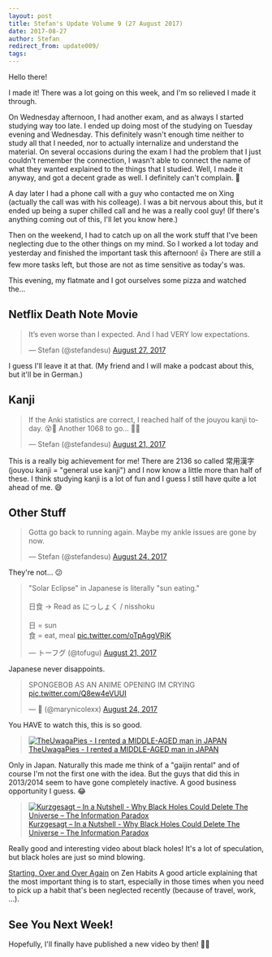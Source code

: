 ```yaml
---
layout: post
title: Stefan's Update Volume 9 (27 August 2017)
date: 2017-08-27
author: Stefan
redirect_from: update009/
tags:
---
```


Hello there!

I made it! There was a lot going on this week, and I'm so relieved I made it through. 

On Wednesday afternoon, I had another exam, and as always I started studying way too late. I ended up doing most of the studying on Tuesday evening and Wednesday. This definitely wasn't enough time neither to study all that I needed, nor to actually internalize and understand the material. On several occasions during the exam I had the problem that I just couldn't remember the connection, I wasn't able to connect the name of what they wanted explained to the things that I studied. Well, I made it anyway, and got a decent grade as well. I definitely can't complain. 🙂

A day later I had a phone call with a guy who contacted me on Xing (actually the call was with his colleage). I was a bit nervous about this, but it ended up being a super chilled call and he was a really cool guy! (If there's anything coming out of this, I'll let you know here.)

Then on the weekend, I had to catch up on all the work stuff that I've been neglecting due to the other things on my mind. So I worked a lot today and yesterday and finished the important task this afternoon! 👍 There are still a few more tasks left, but those are not as time sensitive as today's was.

This evening, my flatmate and I got ourselves some pizza and watched the...

## Netflix Death Note Movie
<blockquote class="twitter-tweet" data-lang="en"><p lang="en" dir="ltr">It’s even worse than I expected. And I had VERY low expectations.</p>&mdash; Stefan (@stefandesu) <a href="https://twitter.com/stefandesu/status/901891501113954304">August 27, 2017</a></blockquote> I guess I'll leave it at that. (My friend and I will make a podcast about this, but it'll be in German.)

## Kanji
<blockquote class="twitter-tweet" data-lang="en"><p lang="en" dir="ltr">If the Anki statistics are correct, I reached half of the jouyou kanji today. 😵🎉 Another 1068 to go… 💪🏼</p>&mdash; Stefan (@stefandesu) <a href="https://twitter.com/stefandesu/status/899748853674586112">August 21, 2017</a></blockquote>This is a really big achievement for me! There are 2136 so called 常用漢字 (jouyou kanji = "general use kanji") and I now know a little more than half of these. I think studying kanji is a lot of fun and I guess I still have quite a lot ahead of me. 😅

## Other Stuff
<blockquote class="twitter-tweet" data-lang="en"><p lang="en" dir="ltr">Gotta go back to running again. Maybe my ankle issues are gone by now.</p>&mdash; Stefan (@stefandesu) <a href="https://twitter.com/stefandesu/status/900794164459094016">August 24, 2017</a></blockquote>They're not... 😕

<blockquote class="twitter-tweet" data-lang="en"><p lang="ja" dir="ltr">&quot;Solar Eclipse&quot; in Japanese is literally &quot;sun eating.&quot;<br><br>日食 → Read as にっしょく / nisshoku<br><br>日 = sun<br>食 = eat, meal <a href="https://t.co/oTpAggVRjK">pic.twitter.com/oTpAggVRjK</a></p>&mdash; トーフグ (@tofugu) <a href="https://twitter.com/tofugu/status/899691162105245696">August 21, 2017</a></blockquote>Japanese never disappoints.

<blockquote class="twitter-tweet" data-lang="en"><p lang="en" dir="ltr">SPONGEBOB AS AN ANIME OPENING IM CRYING <a href="https://t.co/Q8ew4eVUUI">pic.twitter.com/Q8ew4eVUUI</a></p>&mdash; 🌱 (@marynicolexx) <a href="https://twitter.com/marynicolexx/status/900555512709660672">August 24, 2017</a></blockquote>You HAVE to watch this, this is so good.

> [![TheUwagaPies - I rented a MIDDLE-AGED man in JAPAN](https://img.youtube.com/vi/byXbxwPD5-w/mqdefault.jpg)TheUwagaPies - I rented a MIDDLE-AGED man in JAPAN](https://www.youtube.com/watch?v=byXbxwPD5-w)

Only in Japan. Naturally this made me think of a "gaijin rental" and of course I'm not the first one with the idea. But the guys that did this in 2013/2014 seem to have gone completely inactive. A good business opportunity I guess. 😂

> [![Kurzgesagt – In a Nutshell - Why Black Holes Could Delete The Universe – The Information Paradox](https://img.youtube.com/vi/yWO-cvGETRQ/mqdefault.jpg)Kurzgesagt – In a Nutshell - Why Black Holes Could Delete The Universe – The Information Paradox](https://www.youtube.com/watch?v=yWO-cvGETRQ)

Really good and interesting video about black holes! It's a lot of speculation, but black holes are just so mind blowing.

[Starting, Over and Over Again](https://zenhabits.net/startmeup/) on Zen Habits
A good article explaining that the most important thing is to start, especially in those times when you need to pick up a habit that's been neglected recently (because of travel, work, ...).

## See You Next Week!
Hopefully, I'll finally have published a new video by then! ✌🏻
